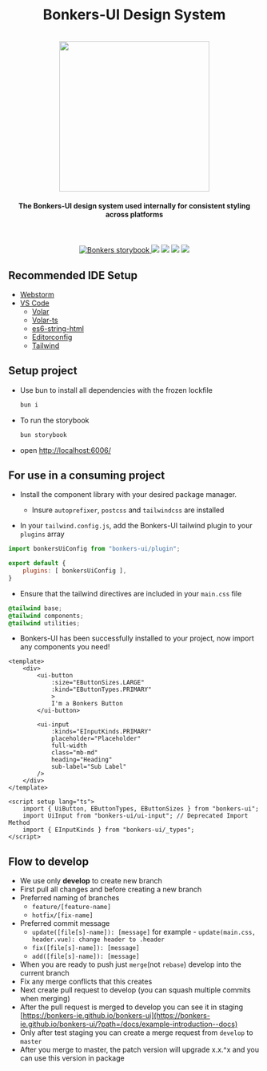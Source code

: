 <h1 align="center">Bonkers-UI Design System</h1>  

<br/>

<div align="center" style="display:flex; flex-direction: column;">
	<a href="https://bonkers-ie.github.io/bonkers-ui" target="_blank">
		<img width="300" src="https://web-assets.bonkers.ie/packs/static/logo/bonkers_logo-279f0cff5a9b71e3059a.svg">
	</a>

<h4>The Bonkers-UI design system used internally for consistent styling across platforms</h3>

<br/>
<br/>

<div align="center">
	<a href="https://bonkers-ie.github.io/bonkers-ui/"  target="_blank">  
		<img alt="Bonkers storybook" src="https://img.shields.io/badge/Bonkers-UI-green.svg?logo=storybook" />  
	</a>
	<img src="https://img.shields.io/npm/v/bonkers-ui?color=green">
	<img src="https://img.shields.io/npm/l/bonkers-ui">
	<img src="https://img.shields.io/npm/dw/bonkers-ui">
	<img src="https://img.badgesize.io/https:/unpkg.com/bonkers-ui/?label=Brotli%20size%3A%20JS&compression=brotli">
</div>
</div>

  
    
## Recommended IDE Setup
- [Webstorm](https://www.jetbrains.com/webstorm/)
- [VS Code](https://code.visualstudio.com/)
  - [Volar](https://marketplace.visualstudio.com/items?itemName=Vue.volar)
  - [Volar-ts](https://marketplace.visualstudio.com/items?itemName=Vue.vscode-typescript-vue-plugin)
  - [es6-string-html](https://marketplace.visualstudio.com/items?itemName=Tobermory.es6-string-html)
  - [Editorconfig](https://marketplace.visualstudio.com/items?itemName=EditorConfig.EditorConfig)
  - [Tailwind](https://marketplace.visualstudio.com/items?itemName=bradlc.vscode-tailwindcss)
## Setup project
- Use bun to install all dependencies with the frozen lockfile

	```js
	bun i
	```
- To run the storybook

	```js
	bun storybook
	```
- open [http://localhost:6006/](http://localhost:6006/)

## For use in a consuming project
- Install the component library with your desired package manager.
	- Insure `autoprefixer`, `postcss` and `tailwindcss` are installed

- In your `tailwind.config.js`, add the Bonkers-UI tailwind plugin to your `plugins` array

```js
import bonkersUiConfig from "bonkers-ui/plugin";

export default {
	plugins: [ bonkersUiConfig ],	
}
```

- Ensure that the tailwind directives are included in your `main.css` file

```css
@tailwind base;
@tailwind components;
@tailwind utilities;
```

- Bonkers-UI has been successfully installed to your project, now import any components you need!
```vue
<template>
	<div>
		<ui-button 
			:size="EButtonSizes.LARGE" 
			:kind="EButtonTypes.PRIMARY"
			>
			I'm a Bonkers Button
		</ui-button>

		<ui-input
			:kinds="EInputKinds.PRIMARY"
			placeholder="Placeholder"
			full-width
			class="mb-md"
			heading="Heading"
			sub-label="Sub Label"
		/>	
	</div>
</template>

<script setup lang="ts">
	import { UiButton, EButtonTypes, EButtonSizes } from "bonkers-ui";
	import UiInput from "bonkers-ui/ui-input"; // Deprecated Import Method
	import { EInputKinds } from "bonkers-ui/_types";
</script>
```

## Flow to develop
- We use only <b>develop</b> to create new branch
- First pull all changes and before creating a new branch
- Preferred naming of branches
  - `feature/[feature-name]`
  - `hotfix/[fix-name]`
- Preferred commit message
  - `update([file[s]-name]): [message]` for example - `update(main.css, header.vue): change header to .header`
  - `fix([file[s]-name]): [message]`
  - `add([file[s]-name]): [message]`
- When you are ready to push just `merge`(not `rebase`) develop into the current branch 
- Fix any merge conflicts that this creates
- Next create pull request to develop (you can squash multiple commits when merging)
- After the pull request is merged to develop you can see it in staging [https://bonkers-ie.github.io/bonkers-ui](https://bonkers-ie.github.io/bonkers-ui/?path=/docs/example-introduction--docs)
- Only after test staging you can create a merge request from `develop` to `master`
- After you merge to master, the patch version will upgrade x.x.^x and you can use this version in package
